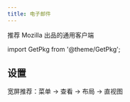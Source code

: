 ```yaml
---
title: 电子邮件
---
```


推荐 Mozilla 出品的通用客户端

import GetPkg from '@theme/GetPkg';

<GetPkg name="thunderbird" dnf winget />

## 设置

宽屏推荐：菜单 -> 查看 -> 布局 -> 直视图
